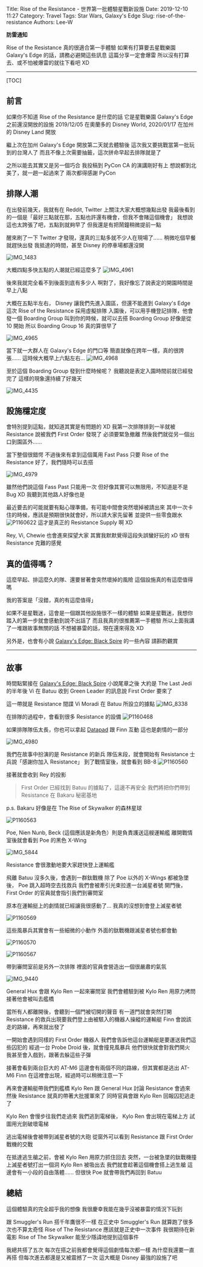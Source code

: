 Title: Rise of the Resistance - 世界第一批體驗星戰新設施
Date: 2019-12-10 11:27
Category: Travel
Tags: Star Wars, Galaxy's Edge
Slug: rise-of-the-resistance
Authors: Lee-W

**防雷通知**

Rise of the Resistance 真的很適合第一手體驗
如果有打算要去星戰樂園 Galaxy's Edge 的話，請務必避開這些訊息
這篇分享一定會爆雷
所以沒有打算去、或不怕被爆雷的就往下看吧 XD

<!--more-->

---

[TOC]

## 前言
如果你不知道 Rise of the Resistance 是什麼的話
它是星戰樂園 Galaxy's Edge 之前還沒開放的設施
2019/12/05 在奧蘭多的 Disney World, 2020/01/17 在加州的 Disney Land 開放

繼上次在加州 Galaxy's Edge 開放第二天就去體驗後
這次我又要挑戰當第一批玩到的台灣人了
而且不像上次需要抽籤，這次拼命早起去排隊就是了

之所以能去其實又是另一個巧合
我投稿到 PyCon CA 的演講剛好有上
想說都到北美了，就一趟一起過來了
兩次都得感謝 PyCon

## 排隊人潮
在出發前幾天，我就有在 Reddit, Twitter 上關注大家大概想幾點出發
我最後看到的一個是「最好三點就在那，五點也許還有機會，但我不會賭這個機會」
我想說這也太誇張了吧，五點到就夠早了
但我還是有把鬧鐘稍微提前一點

醒來刷了一下 Twitter 才發現，還真的三點多就不少人在現場了......
稍微吃個早餐就趕快出發
我抵達的時間，甚至 Disney 的停車場都還沒開

![IMG_1483]({static}/images/post-images/2019-12-10-rise-of-the-resistance/IMG_1483.jpg)

大概四點多快五點的人潮就已經這麼多了
![IMG_4961]({static}/images/post-images/2019-12-10-rise-of-the-resistance/IMG_4961.jpg)

後來我就完全看不到後面到底有多少人
啊對了，我好像忘了說表定的開園時間是早上八點

大概在五點半左右， Disney 讓我們先進入園區，但還不能進到 Galaxy's Edge
這次 Rise of the Resistance 採用虛擬排隊
入園後，可以用手機登記排隊，他會發一個 Boarding Group
叫到你的時候，就可以去搭
Boarding Group 好像是從 10 開始
所以 Boarding Group 16 真的算很早了

![IMG_4965]({static}/images/post-images/2019-12-10-rise-of-the-resistance/IMG_4965.png)

當下就一大群人在 Galaxy's Edge 的門口等
簡直就像在跨年一樣，真的很誇張......
這時候大概早上六點左右...
![IMG_4968]({static}/images/post-images/2019-12-10-rise-of-the-resistance/IMG_4968.jpg)

至於這個 Boarding Group 發到什麼時候呢？
我聽說是表定入園時間前就已經發完了
這樣的現象還持續了好幾天

![IMG_4435]({static}/images/post-images/2019-12-10-rise-of-the-resistance/IMG_4435.jpg)

## 設施穩定度
會特別提到這點，就知道其實是有問題的 XD
我第一次排隊排到一半就被 Resistance 說被我們 First Order 發現了
必須要緊急撤離
然後我們就從另一個出口到園區外......

當下整個很錯愕
不過後來有拿到這個萬用 Fast Pass
只要 Rise of the Resistance 好了，我們隨時可以去搭

![IMG_4979]({static}/images/post-images/2019-12-10-rise-of-the-resistance/IMG_4979.png)

雖然他們說這個 Fass Past 只能用一次
但好像其實可以無限用，不知道是不是 Bug XD
我聽到其他路人好像也是

最近要去的可能就要有點心理準備，有可能中間會突然壞掉被請出來
其中一次卡住的時候，應該是預期很快就會好，所以請大家先留著
並提供一些零食跟水
![P1160622]({static}/images/post-images/2019-12-10-rise-of-the-resistance/P1160622.jpg)
這才是真正的 Resistance Supply 啊 XD

Rey, Vi, Chewie 也會進來探望大家
其實我默默覺得這段失誤蠻好玩的 xD
很有 Resistance 克難的感覺

## 真的值得嗎？
這麼早起、排這麼久的隊、還要冒著會突然壞掉的風險
這個設施真的有這麼值得嗎

我的答案是「沒錯，真的有這麼值得」

如果不是星戰迷，這會是一個跟其他設施很不一樣的體驗
如果是星戰迷，我想你踏入的第一步就會感動到說不出話了
而且我真的很推薦第一手體驗
所以上面我講了一堆跟故事無關的話
不想被暴雷的話，現在還來得及 XD

另外是，也會有小說 [Galaxy's Edge: Black Spire](https://starwars.fandom.com/wiki/Galaxy%27s_Edge:_Black_Spire) 的一些內容
請斟酌觀賞

---

## 故事
時間點緊接在 [Galaxy's Edge: Black Spire](https://starwars.fandom.com/wiki/Galaxy%27s_Edge:_Black_Spire) 小說尾章之後
大約是 The Last Jedi 的半年後
Vi 在 Batuu 收到 Green Leader 的訊息說 First Order 要來了

這一帶就是 Resistance 間諜 Vi Moradi 在 Batuu 所設立的據點
![IMG_8338]({static}/images/post-images/2019-12-10-rise-of-the-resistance/IMG_8338.jpg)

在排隊的過程中，會看到很多 Resistance 的設備
![P1160468]({static}/images/post-images/2019-12-10-rise-of-the-resistance/P1160468.jpg)

如果排隊隊伍太長，你也可以拿起 [Datapad](https://disneyland.disney.go.com/attractions/disneyland/star-wars-galaxys-edge-play-app/) 跟 Finn 互動
這也是劇情的一部分

![IMG_4980]({static}/images/post-images/2019-12-10-rise-of-the-resistance/IMG_4980.png)

我們在故事中扮演的是 Resistance 的新兵
隊伍末段，就會開始有 Resistance 士兵說「感謝你加入 Resistance」
到了戰情室後，就會看到 BB-8
![P1160560]({static}/images/post-images/2019-12-10-rise-of-the-resistance/P1160560.jpg)

接著就會收到 Rey 的投影

> First Order 已經找到 Batuu 的據點了，這邊不再安全
> 我們將把你們帶到 Resistance 在 Bakaru 秘密基地

p.s. Bakaru 好像是在 The Rise of Skywalker 的森林星球

![P1160563]({static}/images/post-images/2019-12-10-rise-of-the-resistance/P1160563.jpg)

Poe, Nien Nunb, Beck (這個應該是新角色）則是負責護送這艘運輸艦
離開戰情室後就會看到 Poe 的黑色 X-Wing

![IMG_5844]({static}/images/post-images/2019-12-10-rise-of-the-resistance/IMG_5844.jpg)

Resistance 會很激動地要大家趕快登上運輸艦

飛離 Batuu 沒多久後，會遇到一群鈦戰機
除了 Poe 以外的 X-Wings 都被急墜後， Poe 跳入超時空去找救兵
我們會被牽引光束拉進一台滅星者號
開門後， First Order 的官員就會指引我們到審問室

原本在運輸挺上的劇情就已經讓我很感動了...
我真的沒想到會登上滅星者號

![P1160569]({static}/images/post-images/2019-12-10-rise-of-the-resistance/P1160569.jpg)

這些風暴兵其實會有一些細微的小動作
外面的鈦戰機跟滅星者號也都會動

![P1160570]({static}/images/post-images/2019-12-10-rise-of-the-resistance/P1160570.jpg)

![P1160567]({static}/images/post-images/2019-12-10-rise-of-the-resistance/P1160567.jpg)

帶到審問室前是另外一次排隊
裡面的官員會營造出一個很嚴肅的氣氛

![IMG_9440]({static}/images/post-images/2019-12-10-rise-of-the-resistance/IMG_9440.jpg)

General Hux 會跟 Kylo Ren 一起來審問室
我們會體驗到被 Kylo Ren 用原力拷問
接著他會被叫去艦橋

當所有人都離開後，會聽到一個門被切開的聲音
有一道門就會突然打開
Resistance 的救兵出現要我們登上由被駭入的機器人操縱的運輸艇
Finn 會說該走的路線，再來就出發了

一開始會遇到同樣的 First Order 機器人
我們會告訴他這台運輸艇是要運送我們這些囚犯的
經過一台 Probe Droid 後，就會撞見風暴兵
他們很快就會對我們開火
我甚至會入戲到，跟著去躲這些子彈

接著會看到兩台巨大的 AT-M6
這邊會有兩個不同的路線，但其實都是逃出 AT-M6
Finn 在這裡會出現，經過時可以稍微注意一下

再來會運輸艇帶我們到艦橋
Kylo Ren 跟 General Hux 討論 Resistance 會過來
然後 Resistance 就真的帶著大批援軍來了
同時官員會跟 Kylo Ren 回報囚犯逃走了

Kylo Ren 會慢步往我們走過來
我們逃到電梯後， Kylo Ren 會出現在電梯上方
試圖用光劍破壞電梯

逃出電梯後會被帶到滅星者號的大砲
從窗外可以看到 Resistance 跟 First Order 戰機的交戰

在抵達逃生艙之前，會被 Kylo Ren 用原力抓住回去
突然，一台被急墜的鈦戰機撞上滅星者號打出一個洞
Kylo Ren 被吸出去
我們就會趁著這個機會搭上逃生艙
這邊會有一小段的自由落體......
但很快 Poe 就會帶我們再回到 Batuu

## 總結
這個體驗真的完全超乎我的想像
我很慶幸我能在幾乎沒被暴雷的情況下玩到

跟 Smuggler's Run 搭千年鷹很不一樣
在正史中 Smuggler's Run 就算跑了很多次也不算太奇怪
Rise of The Resistance 應該就是正史中一次事件
我很期待在新電影 Rise of The Skywalker 能至少隱諱地提到這個事件

我總共搭了五次
每次在搭之前我都會覺得這個劇情每次都一樣
為什麼我還要一直再搭
但每次進去都還是又被震撼了一次
這大概是 Disney 最強的設施了吧
